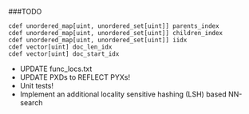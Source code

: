 ###TODO

	cdef unordered_map[uint, unordered_set[uint]] parents_index
	cdef unordered_map[uint, unordered_set[uint]] children_index
	cdef unordered_map[uint, unordered_set[uint]] iidx
	cdef vector[uint] doc_len_idx
	cdef vector[uint] doc_start_idx

* UPDATE func_locs.txt
* UPDATE PXDs to REFLECT PYXs!
* Unit tests!
* Implement an additional locality sensitive hashing (LSH) based NN-search